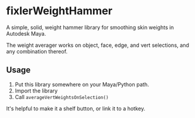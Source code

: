 # fixlerWeightHammer
A simple, solid, weight hammer library for smoothing skin weights in Autodesk Maya.

The weight averager works on object, face, edge, and vert selections, and any combination thereof.

## Usage
1. Put this library somewhere on your Maya/Python path.
2. Import the library
3. Call `averageVertWeightsOnSelection()`

It's helpful to make it a shelf button, or link it to a hotkey.
